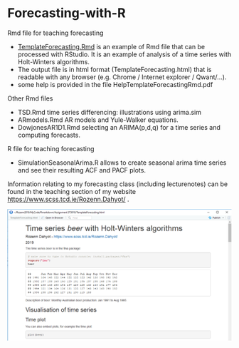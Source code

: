 # Forecasting-with-R
Rmd file for teaching forecasting 
* [TemplateForecasting.Rmd](TemplateForecasting.Rmd) is an example of Rmd file that can be processed with RStudio. It is an example of analysis of a time series with Holt-Winters algorithms.  
* The output file is in html format (TemplateForecasting.html) that is readable with any browser (e.g. Chrome / Internet explorer / Qwant/...).
* some help is provided in the file HelpTemplateForecastingRmd.pdf 

Other Rmd files
* TSD.Rmd  time series differencing:  illustrations using arima.sim
* ARmodels.Rmd AR models and Yule-Walker  equations.
* DowjonesAR1D1.Rmd  selecting an ARIMA(p,d,q) for  a time series and computing forecasts.

R file for teaching forecasting 
* SimulationSeasonalArima.R allows to create seasonal arima time series and see their resulting ACF and PACF plots. 

Information relating to my forecasting class (including lecturenotes) can be found in the teaching section of my website https://www.scss.tcd.ie/Rozenn.Dahyot/ .

![Rendering of the html report](ImageIllustrationGithub.png)
